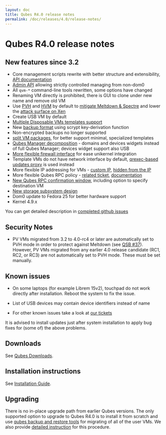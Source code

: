 ```yaml
---
layout: doc
title: Qubes R4.0 release notes
permalink: /doc/releases/4.0/release-notes/
---
```


Qubes R4.0 release notes
========================

New features since 3.2
----------------------

* Core management scripts rewrite with better structure and extensibility, [API documentation][api-doc]
* [Admin API][admin-api] allowing strictly controlled managing from non-dom0
* All `qvm-*` command-line tools rewritten, some options have changed
* Renaming VM directly is prohibited, there is GUI to clone under new name and remove old VM
* Use [PVH][qsb-37] and [HVM][hvm-switch] by default to [mitigate Meltdown & Spectre][qsb-37] and lower the [attack surface on Xen][qsb-24]
* Create USB VM by default
* [Multiple Disposable VMs templates support][dispvm-ticket]
* New [backup format][backup-format] using scrypt key-derivation function
* Non-encrypted backups no longer supported
* [split VM packages][packages-split], for better support minimal, specialized templates
* [Qubes Manager decomposition][manager-ticket] - domains and devices widgets instead of full Qubes Manager; devices widget support also USB
* [More flexible firewall interface][vm-interface] for ease unikernel integration
* Template VMs do not have network interface by default, [qrexec-based updates proxy][qrexec-proxy] is used instead
* More flexible IP addressing for VMs - [custom IP][custom-ip], [hidden from the IP][hide-ip]
* More flexible Qubes RPC policy - [related ticket][qrexec-policy-keywords], [documentation][qrexec-doc]
* [New Qubes RPC confirmation window][qrexec-confirm], including option to specify destination VM
* [New storage subsystem design][storage]
* Dom0 update to Fedora 25 for better hardware support
* Kernel 4.9.x

You can get detailed description in [completed github issues][github-release-notes]

Security Notes
--------------

* PV VMs migrated from 3.2 to 4.0-rc4 or later are automatically set to PVH mode in order to protect against Meltdown (see [QSB #37][qsb-37]).
  However, PV VMs migrated from any earlier 4.0 release candidate (RC1, RC2, or RC3) are not automatically set to PVH mode.
  These must be set manually.

Known issues
------------

* On some laptops (for example Librem 15v2), touchpad do not work directly after installation. Reboot the system to fix the issue.

* List of USB devices may contain device identifiers instead of name

* For other known issues take a look at [our tickets](https://github.com/QubesOS/qubes-issues/issues?q=is%3Aopen+is%3Aissue+milestone%3A%22Release+4.0%22+label%3Abug)

It is advised to install updates just after system installation to apply bug fixes for (some of) the above problems.

Downloads
---------

See [Qubes Downloads](/downloads/).

Installation instructions
-------------------------

See [Installation Guide](/doc/installation-guide/).

Upgrading
---------

There is no in-place upgrade path from earlier Qubes versions. The only
supported option to upgrade to Qubes R4.0 is to install it from scratch and use
[qubes backup and restore tools][backup] for migrating of all of the user VMs.
We also provide [detailed instruction][upgrade-to-r4.0] for this procedure.


[backup]: /doc/backup-restore/
[github-release-notes]: https://github.com/QubesOS/qubes-issues/issues?q=is%3Aissue+sort%3Aupdated-desc+milestone%3A%22Release+4.0%22+label%3Arelease-notes+is%3Aclosed
[custom-ip]: https://github.com/QubesOS/qubes-issues/issues/1477
[hide-ip]: https://github.com/QubesOS/qubes-issues/issues/1143
[packages-split]: https://github.com/QubesOS/qubes-issues/issues/2771
[hvm-switch]: https://github.com/QubesOS/qubes-issues/issues/2185
[manager-ticket]: https://github.com/QubesOS/qubes-issues/issues/2132
[dispvm-ticket]: https://github.com/QubesOS/qubes-issues/issues/2253
[qrexec-proxy]: https://github.com/QubesOS/qubes-issues/issues/1854
[qrexec-policy-keywords]: https://github.com/QubesOS/qubes-issues/issues/865
[qrexec-confirm]: https://github.com/QubesOS/qubes-issues/issues/910
[qrexec-doc]: /doc/qrexec3/#extra-keywords-available-in-qubes-40-and-later
[storage]: https://github.com/QubesOS/qubes-issues/issues/1842
[vm-interface]: /doc/vm-interface/
[admin-api]: /news/2017/06/27/qubes-admin-api/
[qsb-24]: https://github.com/QubesOS/qubes-secpack/blob/master/QSBs/qsb-024-2016.txt
[qsb-37]: https://github.com/QubesOS/qubes-secpack/blob/master/QSBs/qsb-037-2018.txt
[backup-format]: /doc/backup-emergency-restore-v4/
[api-doc]: https://dev.qubes-os.org/projects/qubes-core-admin/en/latest/
[upgrade-to-r4.0]: /doc/upgrade-to-r4.0/
